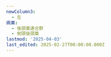 ```yaml
---
newColumn3:
  - 左
病巣:
  - 後頭葉連合野
  - 側頭後頭葉
lastmod: '2025-04-03'
last_edited: 2025-02-27T00:00:00.000Z
---
```



